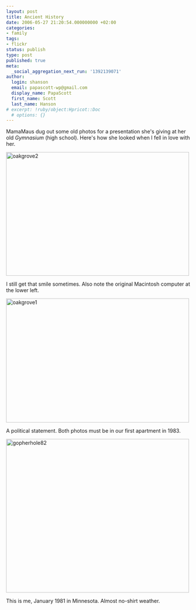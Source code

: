 ```yaml
---
layout: post
title: Ancient History
date: 2006-05-27 21:20:54.000000000 +02:00
categories:
- family
tags:
- flickr
status: publish
type: post
published: true
meta:
  _social_aggregation_next_run: '1392139071'
author:
  login: shanson
  email: papascott-wp@gmail.com
  display_name: PapaScott
  first_name: Scott
  last_name: Hanson
# excerpt: !ruby/object:Hpricot::Doc
  # options: {}
---
```

<p>MamaMaus dug out some old photos for a presentation she's giving at her old <em>Gymnasium </em>(high school). Here's how she looked when I fell in love with her.</p>
<p><a href="http://www.flickr.com/photos/papascott/154267865/" title="Photo Sharing"><img src="http://static.flickr.com/57/154267865_d8972ec34f.jpg" width="500" height="338" alt="oakgrove2" /></a></p>
<p>I still get that smile sometimes. Also note the original Macintosh computer at the lower left.</p>
<p><a href="http://www.flickr.com/photos/papascott/154265947/" title="Photo Sharing"><img src="http://static.flickr.com/49/154265947_089e569488.jpg" width="500" height="339" alt="oakgrove1" /></a></p>
<p>A political statement. Both photos must be in our first apartment in 1983.</p>
<p><a href="http://www.flickr.com/photos/papascott/154272355/" title="Photo Sharing"><img src="http://static.flickr.com/70/154272355_bf474e70cb.jpg" width="500" height="420" alt="gopherhole82" /></a></p>
<p>This is me, January 1981 in Minnesota. Almost no-shirt weather. </p>
